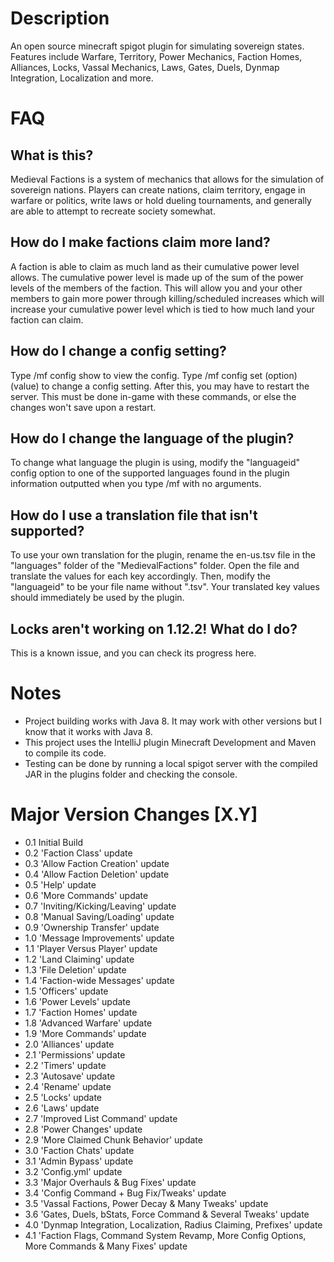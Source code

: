 # Description
An open source minecraft spigot plugin for simulating sovereign states. Features include Warfare, Territory, Power Mechanics, Faction Homes, Alliances, Locks, Vassal Mechanics, Laws, Gates, Duels, Dynmap Integration, Localization and more.

# FAQ
## What is this?
Medieval Factions is a system of mechanics that allows for the simulation of sovereign nations. Players can create nations, claim territory, engage in warfare or politics, write laws or hold dueling tournaments, and generally are able to attempt to recreate society somewhat.

## How do I make factions claim more land?
A faction is able to claim as much land as their cumulative power level allows. The cumulative power level is made up of the sum of the power levels of the members of the faction. This will allow you and your other members to gain more power through killing/scheduled increases which will increase your cumulative power level which is tied to how much land your faction can claim.

## How do I change a config setting?
Type /mf config show to view the config. Type /mf config set (option) (value) to change a config setting. After this, you may have to restart the server. This must be done in-game with these commands, or else the changes won't save upon a restart.

## How do I change the language of the plugin?
To change what language the plugin is using, modify the "languageid" config option to one of the supported languages found in the plugin information outputted when you type /mf with no arguments.

## How do I use a translation file that isn't supported?
To use your own translation for the plugin, rename the en-us.tsv file in the "languages" folder of the "MedievalFactions" folder. Open the file and translate the values for each key accordingly. Then, modify the "languageid" to be your file name without ".tsv". Your translated key values should immediately be used by the plugin.

## Locks aren't working on 1.12.2! What do I do?
This is a known issue, and you can check its progress here.

# Notes
- Project building works with Java 8. It may work with other versions but I know that it works with Java 8.
- This project uses the IntelliJ plugin Minecraft Development and Maven to compile its code.
- Testing can be done by running a local spigot server with the compiled JAR in the plugins folder and checking the console.

# Major Version Changes [X.Y]
- 0.1 Initial Build
- 0.2 'Faction Class' update
- 0.3 'Allow Faction Creation' update
- 0.4 'Allow Faction Deletion' update
- 0.5 'Help' update
- 0.6 'More Commands' update
- 0.7 'Inviting/Kicking/Leaving' update
- 0.8 'Manual Saving/Loading' update
- 0.9 'Ownership Transfer' update
- 1.0 'Message Improvements' update
- 1.1 'Player Versus Player' update
- 1.2 'Land Claiming' update
- 1.3 'File Deletion' update
- 1.4 'Faction-wide Messages' update
- 1.5 'Officers' update
- 1.6 'Power Levels' update
- 1.7 'Faction Homes' update
- 1.8 'Advanced Warfare' update
- 1.9 'More Commands' update
- 2.0 'Alliances' update
- 2.1 'Permissions' update
- 2.2 'Timers' update
- 2.3 'Autosave' update
- 2.4 'Rename' update
- 2.5 'Locks' update
- 2.6 'Laws' update
- 2.7 'Improved List Command' update
- 2.8 'Power Changes' update
- 2.9 'More Claimed Chunk Behavior' update
- 3.0 'Faction Chats' update
- 3.1 'Admin Bypass' update
- 3.2 'Config.yml' update
- 3.3 'Major Overhauls & Bug Fixes' update
- 3.4 'Config Command + Bug Fix/Tweaks' update
- 3.5 'Vassal Factions, Power Decay & Many Tweaks' update
- 3.6 'Gates, Duels, bStats, Force Command & Several Tweaks' update
- 4.0 'Dynmap Integration, Localization, Radius Claiming, Prefixes' update
- 4.1 'Faction Flags, Command System Revamp, More Config Options, More Commands & Many Fixes' update
